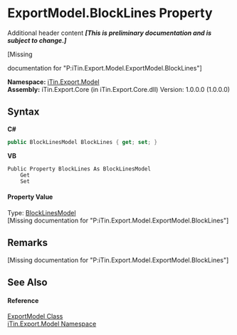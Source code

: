 # ExportModel.BlockLines Property 
Additional header content _**\[This is preliminary documentation and is subject to change.\]**_

\[Missing <summary> documentation for "P:iTin.Export.Model.ExportModel.BlockLines"\]

**Namespace:**&nbsp;<a href="ef57ffcc-e95e-b212-5a46-9aa6f5a3511f">iTin.Export.Model</a><br />**Assembly:**&nbsp;iTin.Export.Core (in iTin.Export.Core.dll) Version: 1.0.0.0 (1.0.0.0)

## Syntax

**C#**<br />
``` C#
public BlockLinesModel BlockLines { get; set; }
```

**VB**<br />
``` VB
Public Property BlockLines As BlockLinesModel
	Get
	Set
```


#### Property Value
Type: <a href="af92041c-0246-54ab-9e61-08285978a102">BlockLinesModel</a><br />\[Missing <value> documentation for "P:iTin.Export.Model.ExportModel.BlockLines"\]

## Remarks
\[Missing <remarks> documentation for "P:iTin.Export.Model.ExportModel.BlockLines"\]

## See Also


#### Reference
<a href="ff3f8d5d-9bb7-2235-58c5-0d8358e85c80">ExportModel Class</a><br /><a href="ef57ffcc-e95e-b212-5a46-9aa6f5a3511f">iTin.Export.Model Namespace</a><br />